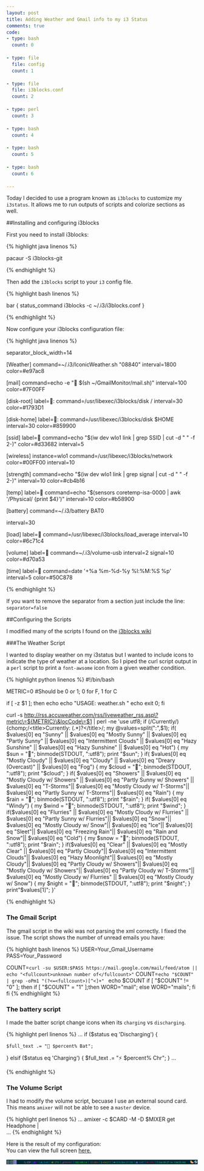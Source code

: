 ```yaml
---
layout: post
title: Adding Weather and Gmail info to my i3 Status 
comments: true
code:
- type: bash 
  count: 0

- type: file
  file: config
  count: 1

- type: file
  file: i3blocks.conf
  count: 2

- type: perl
  count: 3

- type: bash
  count: 4

- type: bash
  count: 5

- type: bash
  count: 6

---
```

Today I decided to use a program known as `i3blocks` to customize my `i3status`. It allows me to run outputs of scripts and colorize sections as well.

##Installing and configuring i3blocks

First you need to install i3blocks:

{% highlight java linenos %}

pacaur -S i3blocks-git

{% endhighlight %}

Then add the `i3blocks` script to your `i3` config file.

{% highlight bash linenos %}

bar 
	{
	status_command i3blocks -c ~/.i3/i3blocks.conf
	}

{% endhighlight %}

Now configure your i3blocks configuration file:

{% highlight java linenos %}

separator_block_width=14

[Weather]
command=~/.i3/IconicWeather.sh "08840"
interval=1800
color=#e97ac8


[mail]
command=echo -e " $(sh ~/GmailMonitor/mail.sh)"
interval=100
color=#7F00FF 

[disk-root]
label=:
command=/usr/libexec/i3blocks/disk /
interval=30
color=#1793D1


[disk-home]
label=:
command=/usr/libexec/i3blocks/disk $HOME
interval=30
color=#859900

[ssid]
label=
command=echo "$(iw dev wlo1 link | grep SSID | cut -d " " -f 2-)"
color=#d33682
interval=5

[wireless]
instance=wlo1
command=/usr/libexec/i3blocks/network
color=#00FF00
interval=10

[strength]
command=echo "$(iw dev wlo1 link | grep signal | cut -d " " -f 2-)"
interval=10
color=#cb4b16

[temp]
label=
command=echo "$(sensors coretemp-isa-0000 | awk '/Physical/ {print $4}')"
interval=10
color=#b58900


[battery]
command=~/.i3/battery BAT0

interval=30

[load]
label= 
command=/usr/libexec/i3blocks/load_average
interval=10
color=#6c71c4


[volume]
label=
command=~/.i3/volume-usb
interval=2
signal=10
color=#d70a53


[time]
label=
command=date '+%a %m-%d-%y %l:%M:%S %p'
interval=5
color=#50C878


{% endhighlight %}

If you want to remove the separator from a section just include the line: 
`separator=false` 


##Configuring the Scripts

I modified many of the scripts I found on the <a
href="https://github.com/vivien/i3blocks/wiki"> i3blocks wiki</a>

###The Weather Script

I wanted to display weather on my i3status but I wanted to include 
icons to indicate the type of weather at a location. So I piped the curl script
output in a `perl` script to print a `font-awsome` icon from a given weather
condition. 

{% highlight python linenos %}
#!/bin/bash 

METRIC=0 #Should be 0 or 1; 0 for F, 1 for C
 
if [ -z $1 ]; then
echo
echo "USAGE: weather.sh <locationcode>"
echo
exit 0;
fi
 
curl -s http://rss.accuweather.com/rss/liveweather_rss.asp\?metric\=${METRIC}\&locCode\=$1 | perl -ne 'use utf8; if (/Currently/) {chomp;/\<title\>Currently: (.*)?\<\/title\>/; my @values=split(":",$1); if( $values[0] eq "Sunny" || $values[0] eq "Mostly Sunny" || $values[0] eq "Partly Sunny" || $values[0] eq "Intermittent Clouds" || $values[0] eq "Hazy Sunshine" || $values[0] eq "Hazy Sunshine" || $values[0] eq "Hot") 
{
my $sun = "";
binmode(STDOUT, ":utf8");
print "$sun";
}
if( $values[0] eq "Mostly Cloudy" || $values[0] eq "Cloudy" || $values[0] eq "Dreary (Overcast)" || $values[0] eq "Fog")
{
my $cloud = "";
binmode(STDOUT, ":utf8");
print "$cloud";
}
if( $values[0] eq "Showers" || $values[0] eq "Mostly Cloudy w/ Showers" || $values[0] eq "Partly Sunny w/ Showers" || $values[0] eq "T-Storms"|| $values[0] eq "Mostly Cloudy w/ T-Storms"|| $values[0] eq "Partly Sunny w/ T-Storms"|| $values[0] eq "Rain")
{
my $rain = "";
binmode(STDOUT, ":utf8");
print "$rain";
}
if( $values[0] eq "Windy")
{
my $wind = "";
binmode(STDOUT, ":utf8");
print "$wind";
} 
if($values[0] eq "Flurries" || $values[0] eq "Mostly Cloudy w/ Flurries" || $values[0] eq "Partly Sunny w/ Flurries"|| $values[0] eq "Snow"|| $values[0] eq "Mostly Cloudy w/ Snow"|| $values[0] eq "Ice"|| $values[0] eq "Sleet"|| $values[0] eq "Freezing Rain"|| $values[0] eq "Rain and Snow"|| $values[0] eq "Cold")
{
my $snow = "";
binmode(STDOUT, ":utf8");
print "$rain";
}
if($values[0] eq "Clear" || $values[0] eq "Mostly Clear" || $values[0] eq "Partly Cloudy"|| $values[0] eq "Intermittent Clouds"|| $values[0] eq "Hazy Moonlight"|| $values[0] eq "Mostly Cloudy"|| $values[0] eq "Partly Cloudy w/ Showers"|| $values[0] eq "Mostly Cloudy w/ Showers"|| $values[0] eq "Partly Cloudy w/ T-Storms"|| $values[0] eq "Mostly Cloudy w/ Flurries" || $values[0] eq "Mostly Cloudy w/ Snow")
{
my $night = "";
binmode(STDOUT, ":utf8");
print "$night";
}
print"$values[1]"; }'

{% endhighlight %}

### The Gmail Script

The gmail script in the wiki was not parsing the xml correctly. I fixed the
issue. The script shows the number of unread emails you have:

{% highlight bash linenos %}
USER=Your_Gmail_Username
PASS=Your_Password
 
COUNT=`curl -su $USER:$PASS https://mail.google.com/mail/feed/atom || echo "<fullcount>unknown number of</fullcount>"`
COUNT=`echo "$COUNT" | grep -oPm1 "(?<=<fullcount>)[^<]+" `
echo $COUNT
if [ "$COUNT" != "0" ]; then
    if [ "$COUNT" = "1" ];then
        WORD="mail";
    else
        WORD="mails";
    fi
fi
{% endhighlight %}

### The battery script

I made the batter script change icons when its `charging` vs `discharging`.

{% highlight perl linenos %}
...
if ($status eq 'Discharging') {
    
	$full_text .= " $percent% Bat";
} elsif ($status eq 'Charging') {
	$full_text .= "⚡ $percent% Chr";
}
... 

{% endhighlight %}

### The Volume Script

I had to modify the volume script, becuase I use an external sound card. This
means `amixer` will not be able to see a `master` device.

{% highlight perl linenos %}
...
amixer -c $CARD -M -D $MIXER get Headphone |  
... 
{% endhighlight %}

Here is the result of my configuration:<br>
You can view the full screen <a href="/images/i3status.png"> here. </a>

<img src="/images/i3status.png">









